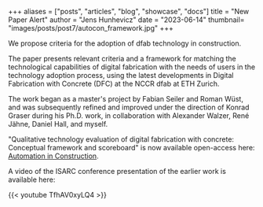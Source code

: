 +++
aliases = ["posts", "articles", "blog", "showcase", "docs"]
title = "New Paper Alert"
author = "Jens Hunhevicz"
date = "2023-06-14"
thumbnail= "images/posts/post7/autocon_framework.jpg"
+++

We propose criteria for the adoption of dfab technology in construction.

<!--more-->

The paper presents relevant criteria and a framework for matching the technological capabilities of digital fabrication with the needs of users in the technology adoption process, using the latest developments in Digital Fabrication with Concrete (DFC) at the NCCR dfab at ETH Zurich.

The work began as a master's project by Fabian Seiler and Roman Wüst, and was subsequently refined and improved under the direction of Konrad Graser during his Ph.D. work, in collaboration with Alexander Walzer, René Jähne, Daniel Hall, and myself.

"Qualitative technology evaluation of digital fabrication with concrete: Conceptual framework and scoreboard" is now available open-access here: <a target="_blank" rel="noopener noreferrer" href="https://www.sciencedirect.com/science/article/abs/pii/S0926580523002248"><i class="ai ai-open-access"></i> Automation in Construction</a>.

A video of the ISARC conference presentation of the earlier work is available here:

{{< youtube TfhAV0xyLQ4 >}}
